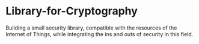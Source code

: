 # Library-for-Cryptography
Building a small security library, compatible with the resources of the Internet of Things, while integrating the ins and outs of security in this field.
